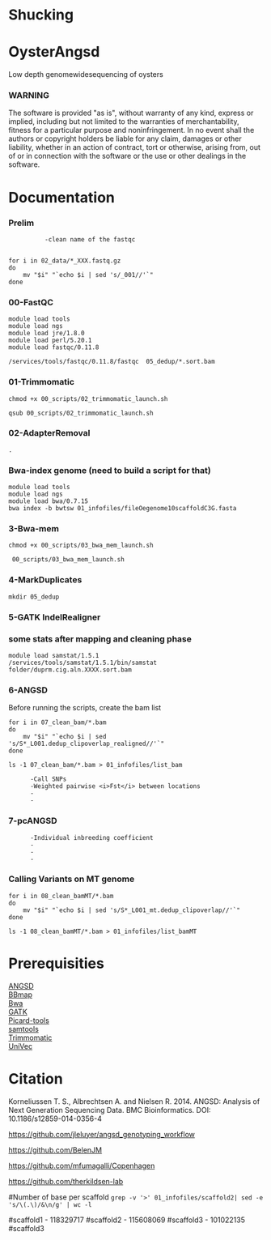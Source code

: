 # Shucking
# OysterAngsd

Low depth genomewidesequencing of oysters

### WARNING

The software is provided "as is", without warranty of any kind, express or implied, including but not limited to the warranties of merchantability, fitness for a particular purpose and noninfringement. In no event shall the authors or copyright holders be liable for any claim, damages or other liability, whether in an action of contract, tort or otherwise, arising from, out of or in connection with the software or the use or other dealings in the software.

# Documentation

### Prelim
              -clean name of the fastqc
```

for i in 02_data/*_XXX.fastq.gz
do
    mv "$i" "`echo $i | sed 's/_001//'`"
done
````

### 00-FastQC
```
module load tools   
module load ngs  
module load jre/1.8.0   
module load perl/5.20.1
module load fastqc/0.11.8
```
```
/services/tools/fastqc/0.11.8/fastqc  05_dedup/*.sort.bam
```

### 01-Trimmomatic
```
chmod +x 00_scripts/02_trimmomatic_launch.sh
```
```
qsub 00_scripts/02_trimmomatic_launch.sh
```

### 02-AdapterRemoval
```
.
```

### Bwa-index genome (need to build a script for that)
```
module load tools
module load ngs
module load bwa/0.7.15
bwa index -b bwtsw 01_infofiles/fileOegenome10scaffoldC3G.fasta
```

### 3-Bwa-mem
```
chmod +x 00_scripts/03_bwa_mem_launch.sh
```
```
 00_scripts/03_bwa_mem_launch.sh
```
### 4-MarkDuplicates
```
mkdir 05_dedup
```

### 5-GATK IndelRealigner

### some stats after mapping and cleaning phase
```
module load samstat/1.5.1
/services/tools/samstat/1.5.1/bin/samstat folder/duprm.cig.aln.XXXX.sort.bam
```

### 6-ANGSD
Before running the scripts, create the bam list
```
for i in 07_clean_bam/*.bam
do
    mv "$i" "`echo $i | sed 's/S*_L001.dedup_clipoverlap_realigned//'`"
done
```

```
ls -1 07_clean_bam/*.bam > 01_infofiles/list_bam
```
          -Call SNPs
          -Weighted pairwise <i>Fst</i> between locations
          -
          -
### 7-pcANGSD
          -Individual inbreeding coefficient
          -
          -
          -
          
### Calling Variants on MT genome
```
for i in 08_clean_bamMT/*.bam
do
    mv "$i" "`echo $i | sed 's/S*_L001_mt.dedup_clipoverlap//'`"
done
```
```
ls -1 08_clean_bamMT/*.bam > 01_infofiles/list_bamMT
```


# Prerequisities
[ANGSD](http://www.popgen.dk/angsd/index.php/ANGSD)\
[BBmap](https://sourceforge.net/projects/bbmap/)\
[Bwa](http://bio-bwa.sourceforge.net/bwa.shtml)\
[GATK](https://gatk.broadinstitute.org/hc/en-us) \
[Picard-tools](https://broadinstitute.github.io/picard/)\
[samtools](http://www.htslib.org/doc/samtools.html)\
[Trimmomatic](http://www.usadellab.org/cms/?page=trimmomatic)\
[UniVec](https://www.ncbi.nlm.nih.gov/tools/vecscreen/univec/)

# Citation

Korneliussen T. S., Albrechtsen A. and Nielsen R. 2014. ANGSD: Analysis of Next Generation Sequencing Data. BMC Bioinformatics. DOI: 10.1186/s12859-014-0356-4

https://github.com/jleluyer/angsd_genotyping_workflow

https://github.com/BelenJM

https://github.com/mfumagalli/Copenhagen

https://github.com/therkildsen-lab


#Number of base per scaffold
``` grep -v '>' 01_infofiles/scaffold2| sed -e 's/\(.\)/&\n/g' | wc -l ```

#scaffold1 - 118329717
#scaffold2 - 115608069
#scaffold3 - 101022135
#scaffold3